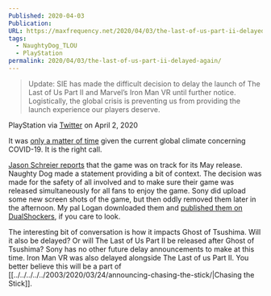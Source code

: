 ```yaml
---
Published: 2020-04-03
Publication: 
URL: https://maxfrequency.net/2020/04/03/the-last-of-us-part-ii-delayed-again/
tags:
  - NaughtyDog_TLOU
  - PlayStation
permalink: 2020/04/03/the-last-of-us-part-ii-delayed-again/
---
```

>Update: SIE has made the difficult decision to delay the launch of The Last of Us Part II and Marvel’s Iron Man VR until further notice. Logistically, the global crisis is preventing us from providing the launch experience our players deserve.
>
PlayStation via [Twitter](https://twitter.com/PlayStation/status/1245773000592384001) on April 2, 2020

It was [only a matter of time](https://twitter.com/MaxRoberts143/status/1240805572976525314) given the current global climate concerning COVID-19. It is the right call.

[Jason Schreier reports](https://twitter.com/jasonschreier/status/1245789672007221248) that the game was on track for its May release. Naughty Dog made a statement providing a bit of context. The decision was made for the safety of all involved and to make sure their game was released simultaneously for all fans to enjoy the game. Sony did upload some new screen shots of the game, but then oddly removed them later in the afternoon. My pal Logan downloaded them and [published them on DualShockers](https://www.dualshockers.com/the-last-of-us-part-2-screenshots-joel/), if you care to look.

The interesting bit of conversation is how it impacts Ghost of Tsushima. Will it also be delayed? Or will The Last of Us Part II be released after Ghost of Tsushima? Sony has no other future delay announcements to make at this time. Iron Man VR was also delayed alongside The Last of us Part II. You better believe this will be a part of [[../../../../../2003/2020/03/24/announcing-chasing-the-stick/|Chasing the Stick]].